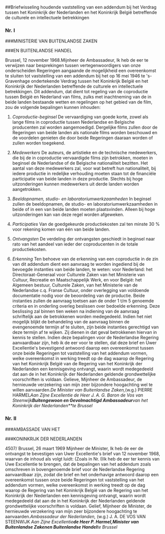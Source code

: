 <meta http-equiv='Content-Type' content='text/html; charset=utf-8' />

##Briefwisseling houdende vaststelling van een addendum bij het Verdrag tussen het Koninkrijk der Nederlanden en het Koninkrijk België betreffende de culturele en intellectuele betrekkingen

### Nr.  I 

###MINISTERIE VAN BUITENLANDSE ZAKEN

###EN BUITENLANDSE HANDEL

Brussel, 12 november 1968.Mijnheer de Ambassadeur, Ik heb de eer te verwijzen naar besprekingen tussen vertegenwoordigers van onze onderscheiden Regeringen aangaande de mogelijkheid een overeenkomst te sluiten tot vaststelling van een addendum bij het op 16 mei 1946 te 's-Gravenhage ondertekende Verdrag tussen het Koninkrijk België en het Koninkrijk der Nederlanden betreffende de culturele en intellectuele betrekkingen. Dit addendum, dat dient tot regeling van de coproductie tussen België en Nederland van films, zulks met inachtneming van de in beide landen bestaande wetten en regelingen op het gebied van de film, zou de volgende bepalingen kunnen inhouden: 

1. *Coproductie-beginsel*  De vervaardiging van goede korte, zowel als lange films in coproductie tussen Nederlandse en Belgische producenten zal worden aangemoedigd. Dergelijke films zullen door de Regeringen van beide landen als nationale films worden beschouwd en de voordelen genieten die door beide Regeringen daaraan worden of zullen worden toegekend.  

2. *Medewerkers*  De auteurs, de artistieke en de technische medewerkers, die bij de in coproductie vervaardigde films zijn betrokken, moeten in beginsel de Nederlandse of de Belgische nationaliteit bezitten. Het aantal van deze medewerkers zal, voor wat betreft hun nationaliteit, bij iedere productie in redelijke verhouding moeten staan tot de financiële participatie van beide landen in deze productie. Slechts bij hoge uitzonderingen kunnen medewerkers uit derde landen worden aangetrokken.  

3. *Beeldopnamen, studio- en laboratoriumwerkzaamheden*  In beginsel zullen de beeldopnamen, de studio- en laboratoriumwerkzaamheden in beide of in een van beide landen moeten plaatsvinden. Alleen bij hoge uitzonderingen kan van deze regel worden afgeweken.  

4. *Participaties*  Van de goedgekeurde productiekosten zal ten minste 30 % voor rekening komen van één van beide landen.  

5. *Ontvangsten*  De verdeling der ontvangsten geschiedt in beginsel naar rato van het aandeel van ieder der coproducenten in de totale productiekosten.  

6. *Erkenning*  Ten behoeve van de erkenning van een coproductie in de zin van dit addendum dient een aanvraag te worden ingediend bij de bevoegde instanties van beide landen, te weten:   voor Nederland: het Directoraat-Generaal voor Culturele Zaken van het Ministerie van Cultuur, Recreatie en Maatschappelijk Werk, en voor België: het Algemeen bestuur, Culturele Zaken, van het Ministerie van de Nederlandse c.q. Franse Cultuur, onder overlegging van voldoende documentatie nodig voor de beoordeling van de productie. Beide instanties zullen de aanvraag toetsen aan de onder 1 t/m 5 genoemde criteria en in onderling overleg beslissen over bedoelde erkenning. Deze beslissing zal binnen tien weken na indiening van de aanvraag schriftelijk aan de betrokkenen worden medegedeeld. Indien het niet mogelijk blijkt de behandeling van de aanvraag binnen de evengenoemde termijn af te sluiten, zijn beide instanties gerechtigd van deze termijn af te wijken. Zij dienen in dat geval betrokkenen hiervan in kennis te stellen. Indien deze bepalingen voor de Nederlandse Regering aanvaardbaar zijn, heb ik de eer voor te stellen, dat deze brief en Uwer Excellentie's bevestigend antwoord daarop een overeenkomst tussen onze beide Regeringen tot vaststelling van het addendum vormen, welke overeenkomst in werking treedt op de dag waarop de Regering van het Koninkrijk België van de Regering van het Koninkrijk der Nederlanden een kennisgeving ontvangt, waarin wordt medegedeeld dat aan de in het Koninkrijk der Nederlanden geldende grondwettelijke voorschriften is voldaan. Gelieve, Mijnheer de Ambassadeur, de hernieuwde verzekering van mijn zeer bijzondere hoogachting wel te willen aanvaarden.*De Minister van Buitenlandse Zaken,*(w.g.) PIERRE HARMEL*Aan Zijne Excellentie* *de Heer J. A. G. Baron de Vos van Steenwijk**Buitengewoon en Gevolmachtigd Ambassadeur**van het Koninkrijk der Nederlanden**te Brussel*   

### Nr.  II  

###AMBASSADE VAN HET

###KONINKRIJK DER NEDERLANDEN

4507/ Brussel, 26 maart 1969 Mijnheer de Minister, Ik heb de eer de ontvangst te bevestigen van Uwer Excellentie's brief van 12 november 1968, waarvan de inhoud als volgt luidt: (Zoals in Nr. I)Ik heb de eer ter kennis van Uwe Excellentie te brengen, dat de bepalingen van het addendum zoals omschreven in bovengenoemde brief voor de Nederlandse Regering aanvaardbaar zijn, zodat die brief en het onderhavige antwoord daarop een overeenkomst tussen onze beide Regeringen tot vaststelling van het addendum vormen, welke overeenkomst in werking treedt op de dag waarop de Regering van het Koninkrijk België van de Regering van het Koninkrijk der Nederlanden een kennisgeving ontvangt, waarin wordt medegedeeld dat aan de in het Koninkrijk der Nederlanden geldende grondwettelijke voorschriften is voldaan. Gelief, Mijnheer de Minister, de hernieuwde verzekering van mijn zeer bijzondere hoogachting te aanvaarden.*Ambassadeur der Nederlanden,* (w.g.) J. A. DE VOS VAN STEENWIJK *Aan Zijne Excellentie**de Heer P. Harmel,**Minister van Buitenlandse Zaken**en Buitenlandse Handel**te Brussel*   
